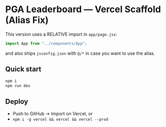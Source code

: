 # PGA Leaderboard — Vercel Scaffold (Alias Fix)

This version uses a RELATIVE import in `app/page.jsx`:
```js
import App from "../components/App";
```
and also ships `jsconfig.json` with `@/*` in case you want to use the alias.

## Quick start
```bash
npm i
npm run dev
```

## Deploy
- Push to GitHub → Import on Vercel, or
- `npm i -g vercel && vercel && vercel --prod`
